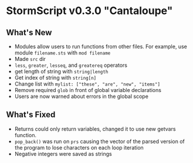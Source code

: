 # StormScript v0.3.0 "Cantaloupe"

## What's New
* Modules allow users to run functions from other files. For example, use module `filename.sts` with `mod filename`
* Made `src` dir
* `less`, `greater`, `lesseq`, and `greatereq` operators
* get length of string with `string|length`
* Get index of string with `string[n]`
* Change list with `mylist: ["these", "are", "new", "items"]`
* Remove required `glob` in front of global variable declarations
* Users are now warned about errors in the global scope

## What's Fixed
* Returns could only return variables, changed it to use new getvars function.
* `pop_back()` was run on `prs` causing the vector of the parsed version of the program to lose characters on each loop iteration
* Negative integers were saved as strings